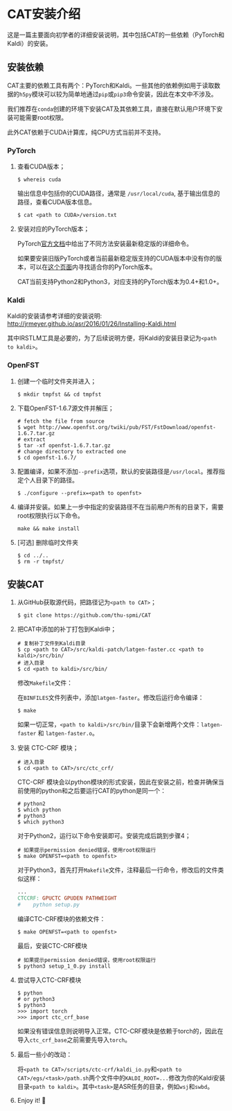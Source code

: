 # CAT安装介绍

这是一篇主要面向初学者的详细安装说明，其中包括CAT的一些依赖（PyTorch和Kaldi）的安装。

## 安装依赖

CAT主要的依赖工具有两个：PyTorch和Kaldi。一些其他的依赖例如用于读取数据的`h5py`模块可以较为简单地通过`pip`或`pip3`命令安装，因此在本文中不涉及。

我们推荐在`conda`创建的环境下安装CAT及其依赖工具，直接在默认用户环境下安装可能需要root权限。

此外CAT依赖于CUDA计算库，纯CPU方式当前并不支持。

### PyTorch 

1. 查看CUDA版本；

   ```shell
   $ whereis cuda
   ```

   输出信息中包括你的CUDA路径，通常是 `/usr/local/cuda`, 基于输出信息的路径，查看CUDA版本信息。

   ```shell
   $ cat <path to CUDA>/version.txt
   ```

2. 安装对应的PyTorch版本；

   PyTorch[官方文档](https://pytorch.org/get-started/locally/)中给出了不同方法安装最新稳定版的详细命令。

   如果要安装旧版PyTorch或者当前最新稳定版支持的CUDA版本中没有你的版本，可以在[这个页面](https://pytorch.org/get-started/previous-versions/)内寻找适合你的PyTorch版本。

   CAT当前支持Python2和Python3，对应支持的PyTorch版本为0.4+和1.0+。

### Kaldi

Kaldi的安装请参考详细的安装说明: http://jrmeyer.github.io/asr/2016/01/26/Installing-Kaldi.html

其中IRSTLM工具是必要的，为了后续说明方便，将Kaldi的安装目录记为`<path to kaldi>`。

### OpenFST

1. 创建一个临时文件夹并进入；

   ```shell
   $ mkdir tmpfst && cd tmpfst
   ```

2. 下载OpenFST-1.6.7源文件并解压；

   ```shell
   # fetch the file from source
   $ wget http://www.openfst.org/twiki/pub/FST/FstDownload/openfst-1.6.7.tar.gz
   # extract
   $ tar -xf openfst-1.6.7.tar.gz
   # change directory to extracted one
   $ cd openfst-1.6.7/
   ```

3. 配置编译，如果不添加`--prefix`选项，默认的安装路径是`/usr/local`。推荐指定个人目录下的路径。

   ```shell
   $ ./configure --prefix=<path to openfst>
   ```

4. 编译并安装。如果上一步中指定的安装路径不在当前用户所有的目录下，需要root权限执行以下命令。

   ```shell
   make && make install
   ```

5. [可选] 删除临时文件夹

   ```shell
   $ cd ../..
   $ rm -r tmpfst/
   ```

## 安装CAT

1. 从GitHub获取源代码，把路径记为`<path to CAT>`；

   ```shell
   $ git clone https://github.com/thu-spmi/CAT
   ```

2. 把CAT中添加的补丁打包到Kaldi中；

   ```shell
   # 复制补丁文件到Kaldi目录
   $ cp <path to CAT>/src/kaldi-patch/latgen-faster.cc <path to kaldi>/src/bin/
   # 进入目录
   $ cd <path to kaldi>/src/bin/
   ```

   修改`Makefile`文件：

   在`BINFILES`文件列表中，添加`latgen-faster`。修改后运行命令编译：

   ```shell
   $ make
   ```

   如果一切正常，`<path to kaldi>/src/bin/`目录下会新增两个文件：`latgen-faster` 和 `latgen-faster.o`。

3. 安装 CTC-CRF 模块；

   ```shell
   # 进入目录
   $ cd <path to CAT>/src/ctc_crf/
   ```

   CTC-CRF 模块会以python模块的形式安装，因此在安装之前，检查并确保当前使用的python和之后要运行CAT的python是同一个：

   ```shell
   # python2
   $ which python
   # python3
   $ which python3
   ```

   对于Python2，运行以下命令安装即可。安装完成后跳到步骤4；

   ```shell
   # 如果提示permission denied错误，使用root权限运行
   $ make OPENFST=<path to openfst>
   ```

   对于Python3，首先打开`Makefile`文件，注释最后一行命令，修改后的文件类似这样：

   ```makefile
   ...
   CTCCRF: GPUCTC GPUDEN PATHWEIGHT
   #	python setup.py
   ```

   编译CTC-CRF模块的依赖文件：

   ```shell
   $ make OPENFST=<path to openfst>
   ```

   最后，安装CTC-CRF模块

   ```shell
   # 如果提示permission denied错误，使用root权限运行
   $ python3 setup_1_0.py install
   ```

4. 尝试导入CTC-CRF模块

   ```shell
   $ python
   # or python3
   $ python3
   >>> import torch
   >>> import ctc_crf_base
   ```

   如果没有错误信息则说明导入正常。CTC-CRF模块是依赖于torch的，因此在导入`ctc_crf_base`之前需要先导入`torch`。

5. 最后一些小的改动：

   将`<path to CAT>/scripts/ctc-crf/kaldi_io.py`和`<path to CAT>/egs/<task>/path.sh`两个文件中的`KALDI_ROOT=...`修改为你的Kaldi安装目录`<path to kaldi>`。其中`<task>`是ASR任务的目录，例如`wsj`和`swbd`。

6. Enjoy it! :rocket: